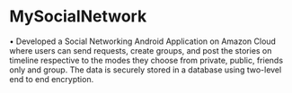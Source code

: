 # MySocialNetwork
 •	Developed a Social Networking Android Application on Amazon Cloud where users can send requests, create groups, and post the stories on timeline respective to the modes they choose from private, public, friends only and group. The data is securely stored in a database using two-level end to end encryption.
